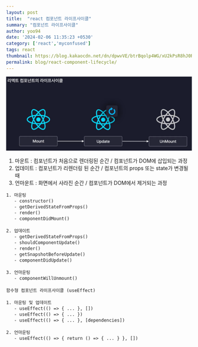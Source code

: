 ```yaml
---
layout: post
title:  "react 컴포넌트 라이프사이클"
summary: "컴포넌트 라이프사이클"
author: yoo94
date: '2024-02-06 11:35:23 +0530'
category: ['react','myconfused']
tags: react
thumbnail: https://blog.kakaocdn.net/dn/dpwvVE/btrBqolp4WG/xU2kPsR8hJ0Rpx9B1LSoZ1/img.png
permalink: blog/react-component-lifecycle/
---
```

<img src="/blog/postImg/Pasted image 20240506123745.png" alt="Pasted image 20240506123745.png" style="max-width:100%;">

1. 마운트 : 컴포넌트가 처음으로 렌더링된 순간 / 컴포넌트가 DOM에 삽입되는 과정
2. 업데이트 : 컴포넌트가 리렌더링 된 순간 / 컴포넌트의 props 또는 state가 변경될 때
3. 언마운트 : 화면에서 사라진 순간 /  컴포넌트가 DOM에서 제거되는 과정

```text
1. 마운팅
   - constructor()
   - getDerivedStateFromProps()
   - render()
   - componentDidMount()

2. 업데이트
   - getDerivedStateFromProps()
   - shouldComponentUpdate()
   - render()
   - getSnapshotBeforeUpdate()
   - componentDidUpdate()

3. 언마운팅
   - componentWillUnmount()

함수형 컴포넌트 라이프사이클 (useEffect)

1. 마운팅 및 업데이트
   - useEffect(() => { ... }, [])
   - useEffect(() => { ... })
   - useEffect(() => { ... }, [dependencies])

2. 언마운팅
   - useEffect(() => { return () => { ... } }, [])
```
